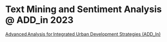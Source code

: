 # Text Mining and Sentiment Analysis @ ADD_in 2023
[Advanced Analysis for Integrated Urban Development Strategies (ADD_In)](https://istar.iscte-iul.pt/summerschool2023/)
